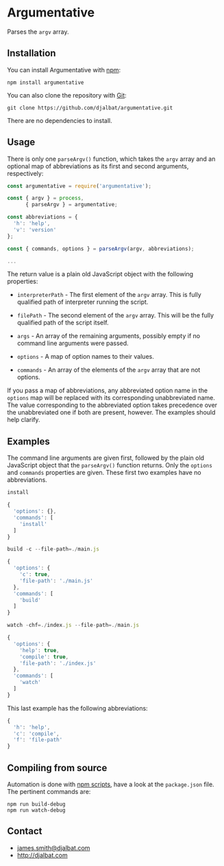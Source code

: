 # Argumentative

Parses the `argv` array.

## Installation

You can install Argumentative with [npm](https://www.npmjs.com/):

    npm install argumentative

You can also clone the repository with [Git](https://git-scm.com/):

    git clone https://github.com/djalbat/argumentative.git

There are no dependencies to install.

## Usage

There is only one `parseArgv()` function, which takes the `argv` array and an optional map of abbreviations as its first and second arguments, respectively:

```js
const argumentative = require('argumentative');

const { argv } = process,
      { parseArgv } = argumentative;

const abbreviations = {
  'h': 'help',
  'v': 'version'
};

const { commands, options } = parseArgv(argv, abbreviations);

...
```

The return value is a plain old JavaScript object with the following properties:

* `interpreterPath` - The first element of the `argv` array. This is fully qualified path of interpreter running the script.

* `filePath` - The second element of the `argv` array. This will be the fully qualified path of the script itself.

* `args` - An array of the remaining arguments, possibly empty if no command line arguments were passed.

* `options` - A map of option names to their values.

* `commands` - An array of the elements of the `argv` array that are not options.

If you pass a map of abbreviations, any abbreviated option name in the `options` map will be replaced with its corresponding unabbreviated name. The value corresponding to the abbreviated option takes precedence over the unabbreviated one if both are present, however. The examples should help clarify.

## Examples

The command line arguments are given first, followed by the plain old JavaScript object that the `parseArgv()` function returns. Only the `options` and `commands` properties are given. These first two examples have no abbreviations.

```js
install

{
  'options': {},
  'commands': [
    'install'
  ]
}
```

```js
build -c --file-path=./main.js

{
  'options': {
    'c': true,
    'file-path': './main.js'
  },
  'commands': [
    'build'
  ]
}
```
```js
watch -chf=./index.js --file-path=./main.js

{
  'options': {
    'help': true,
    'compile': true,
    'file-path': './index.js'
  },
  'commands': [
    'watch'
  ]
}
```
This last example has the following abbreviations:

```js
{
  'h': 'help',
  'c': 'compile',
  'f': 'file-path'
}
```

## Compiling from source

Automation is done with [npm scripts](https://docs.npmjs.com/misc/scripts), have a look at the `package.json` file. The pertinent commands are:

    npm run build-debug
    npm run watch-debug

## Contact

- james.smith@djalbat.com
- http://djalbat.com
